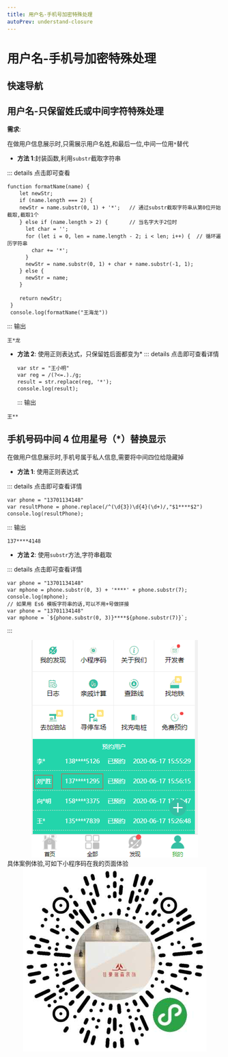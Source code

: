 ```yaml
---
title: 用户名-手机号加密特殊处理
autoPrev: understand-closure
---
```


# 用户名-手机号加密特殊处理

## 快速导航

<TOC />

## 用户名-只保留姓氏或中间字符特殊处理

**需求**:

在做用户信息展示时,只需展示用户名姓,和最后一位,中间一位用`*`替代

- **方法 1**:封装函数,利用`substr`截取字符串

::: details 点击即可查看

```
function formatName(name) {
    let newStr;
    if (name.length === 2) {
    newStr = name.substr(0, 1) + '*';   // 通过substr截取字符串从第0位开始截取,截取1个
    } else if (name.length > 2) {       // 当名字大于2位时
      let char = '';
      for (let i = 0, len = name.length - 2; i < len; i++) {  // 循环遍历字符串
        char += '*';
      }
      newStr = name.substr(0, 1) + char + name.substr(-1, 1);
    } else {
      newStr = name;
    }

    return newStr;
 }
 console.log(formatName("王海龙"))
```

:::
输出

```
王*龙
```

- **方法 2**: 使用正则表达式，只保留姓后面都变为\*
  ::: details 点击即可查看详情
  ```
  var str = "王小明"
  var reg = /(?<=.)./g;
  result = str.replace(reg, '*');
  console.log(result);
  ```
  :::
  输出

```
王**
```

## 手机号码中间 4 位用星号（\*）替换显示

在做用户信息展示时,手机号属于私人信息,需要将中间四位给隐藏掉

- **方法 1**: 使用正则表达式

::: details 点击即可查看详情

```
var phone = "13701134148"
var resultPhone = phone.replace(/^(\d{3})\d{4}(\d+)/,"$1****$2")
console.log(resultPhone);
```

:::
输出

```
137****4148
```

- **方法 2**: 使用`substr`方法,字符串截取

::: details 点击即可查看详情

```
var phone = "13701134148"
var mphone = phone.substr(0, 3) + '****' + phone.substr(7);
console.log(mphone);
// 如果用 Es6 模板字符串的话,可以不用+号做拼接
var phone = "13701134148"
var mphone = `${phone.substr(0, 3)}****${phone.substr(7)}`;
```

:::

<div align="center">
   <img class="medium-zoom lazy"  loading="lazy"  src="../images/js-article-imgs/name-mobile-encrye/usersensitive.png" alt="移动手机" />
</div>
具体案例体验,可如下小程序码在我的页面体验
<div align="center">
   <img class="medium-zoom lazy"  loading="lazy"  src="../../about/images/jiahaoruisen-min-code.jpg" alt="移动手机" />
</div>

<footer-FooterLink :isShareLink="true" :isDaShang="true" />
